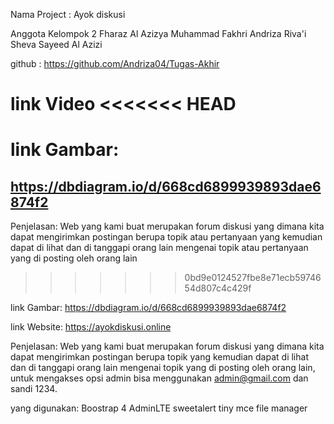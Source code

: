 Nama Project : Ayok diskusi

Anggota Kelompok 2
Fharaz Al Azizya
Muhammad Fakhri Andriza
Riva'i Sheva
Sayeed Al Azizi

github : https://github.com/Andriza04/Tugas-Akhir

link Video
<<<<<<< HEAD
=======

# link Gambar:
https://dbdiagram.io/d/668cd6899939893dae6874f2
-
Penjelasan:
Web yang kami buat merupakan forum diskusi yang dimana kita dapat mengirimkan postingan berupa topik atau pertanyaan yang kemudian dapat di lihat dan di tanggapi orang lain mengenai topik atau pertanyaan yang di posting oleh orang lain
>>>>>>> 0bd9e0124527fbe8e71ecb5974654d807c4c429f

link Gambar: https://dbdiagram.io/d/668cd6899939893dae6874f2

link Website: https://ayokdiskusi.online



Penjelasan:
Web yang kami buat merupakan forum diskusi yang dimana kita dapat mengirimkan postingan berupa topik yang kemudian dapat di lihat dan di tanggapi orang lain mengenai topik yang di posting oleh orang lain, untuk mengakses opsi admin bisa menggunakan admin@gmail.com dan sandi 1234.

yang digunakan:
Boostrap 4
AdminLTE
sweetalert
tiny mce
file manager


